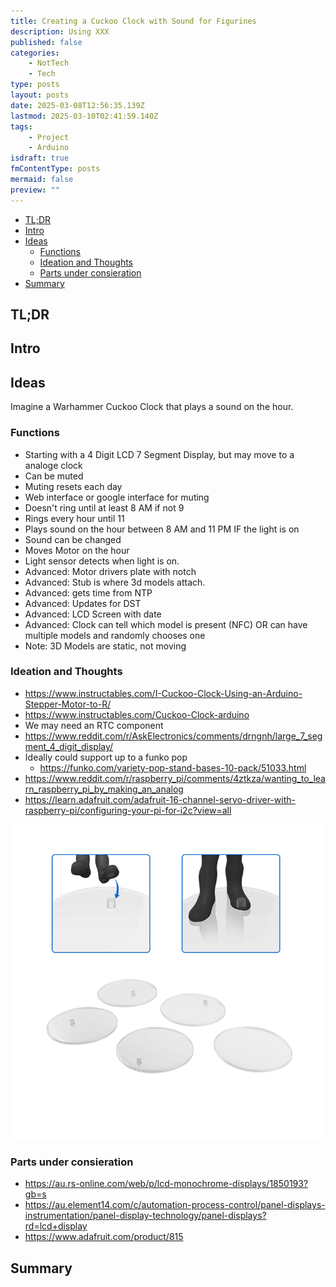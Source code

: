 ```yaml
---
title: Creating a Cuckoo Clock with Sound for Figurines
description: Using XXX
published: false
categories:
    - NotTech
    - Tech
type: posts
layout: posts
date: 2025-03-08T12:56:35.139Z
lastmod: 2025-03-10T02:41:59.140Z
tags:
    - Project
    - Arduino
isdraft: true
fmContentType: posts
mermaid: false
preview: ""
---
```


<!--- cSpell:disable --->
* [TL;DR](#tldr)
* [Intro](#intro)
* [Ideas](#ideas)
  * [Functions](#functions)
  * [Ideation and Thoughts](#ideation-and-thoughts)
  * [Parts under consieration](#parts-under-consieration)
* [Summary](#summary)
<!--- cSpell:enable --->

## TL;DR

## Intro

## Ideas

Imagine a Warhammer Cuckoo Clock that plays a sound on the hour.

### Functions

* Starting with a 4 Digit LCD 7 Segment Display, but may move to a analoge clock
* Can be muted
* Muting resets each day
* Web interface or google interface for muting
* Doesn't ring until at least 8 AM if not 9
* Rings every hour until 11
* Plays sound on the hour between 8 AM and 11 PM IF the light is on
* Sound can be changed
* Moves Motor on the hour
* Light sensor detects when light is on.
* Advanced: Motor drivers plate with notch
* Advanced: Stub is where 3d models attach.
* Advanced: gets time from NTP
* Advanced: Updates for DST
* Advanced: LCD Screen with date
* Advanced: Clock can tell which model is present (NFC) OR can have multiple models and randomly chooses one
* Note: 3D Models are static, not moving

### Ideation and Thoughts

* <https://www.instructables.com/I-Cuckoo-Clock-Using-an-Arduino-Stepper-Motor-to-R/>
* <https://www.instructables.com/Cuckoo-Clock-arduino>
* We may need an RTC component
* <https://www.reddit.com/r/AskElectronics/comments/drngnh/large_7_segment_4_digit_display/>
* Ideally could support up to a funko pop
  * <https://funko.com/variety-pop-stand-bases-10-pack/51033.html>
* <https://www.reddit.com/r/raspberry_pi/comments/4ztkza/wanting_to_learn_raspberry_pi_by_making_an_analog>
* <https://learn.adafruit.com/adafruit-16-channel-servo-driver-with-raspberry-pi/configuring-your-pi-for-i2c?view=all>

![Funkpopstand](/assets/images/VarietyPopStandBases10-Pack-hi-res.png)

### Parts under consieration

* <https://au.rs-online.com/web/p/lcd-monochrome-displays/1850193?gb=s>
* <https://au.element14.com/c/automation-process-control/panel-displays-instrumentation/panel-display-technology/panel-displays?rd=lcd+display>
* <https://www.adafruit.com/product/815>

## Summary
